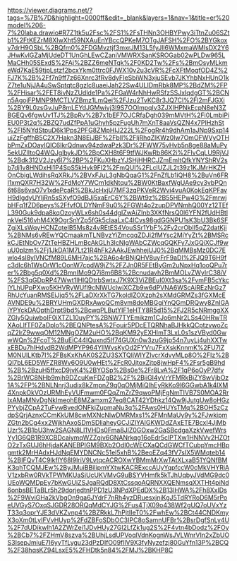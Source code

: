 https://viewer.diagrams.net/?tags=%7B%7D&highlight=0000ff&edit=_blank&layers=1&nav=1&title=er%20model%206-7%20laba.drawio#R7Z1tk5u2Fsc%2FS1%2FsTHNn3OHBYPwy3iTtnZu06SZtb1%2FtKEZrM8XIwXht59NXAuEnYBccQPKeM7OTgJAFSH%2FO%2BYGkoxv7drH9OSbL%2BQfm0%2FDGMvztjf3mxrJM13L5fyJll6WMxmaWMIsDX2Y6JHwKvlGZaMjUdeDT1UnGhLEwCZaniVMWRXSanKSROGab02wPLDw965LMaCHh05SExdS%2FAj%2BZZ6meNTqk%2F0KD2Tw%2Fs%2BmOsyMLkmeWd7KaE59tjpLstzf2bcxYkm0ttrc0FJWX10v2u3cVR%2FcXFtMoqfOD4Z%2FJ7K%2B%2Ff7n9ff7z66Xnrc3fRv8dyFIeSbiWN3xjuSEvb7JKYhbNxHUnO1kZ7te1uNjJA4uSwSptqtc8gzlc8uaeiJah22Sw4ULIDmRbk8MP%2BdZM%2FP%2FHisar%2FET8ivNzZUdlde1Pa%2FGaW4rNhHwRSfzSSJxIqdgGT%2BCNn5AgojFPMNP9MCTLVZBmz1LmQei%2FJzu2TvKC8r3JQ7Cl%2Fl2mFJGXi%2BY9L0zsGvJuP8mLEYdJGMwivj3l9S7OOImpqIv3ZJXIHPNkEcpN8eN3ZBGEQv6fgwUv1TJ%2BpRv%2B7x1bEF7OJCRfaDgh039mMVtH%2Fi0LmbiPiEU0P3t2q%2BZQ7udZfPpA1uGhyh5pzFugUh7mXnT8aaVsQZN4x7PIHzhSt%2FI5NYdStpuD6k1Pps2PFG8ZMpHIJ222L%2FogRr4h9dhAm1aJNp9Sxp14uiZzFgffhB5C2X7Hakn3N8EiJBF%2FbIl%2FljRhqZlKWz0Iw7OmOFWVyOTHbPmZxDOayIQlC6IkrQdnwv94zdwaPzk3Dr%2FWW75vHvb5n8ge88aMuPy5ekUZlItoQ4WQJglbykJD%2BpCXH8t6F9tfWJKwRb86K2i%2FlvCqLU9RjVJ%2Bdk312V2Jzy6I7%2BP%2FKuXHbzYJSHjHHRCJZmEmltQfkYNYShRV2sb7dj1v8HNDxHi1P4SpS5kHvk9FI2%2FmQUI%2FLclUZJL2t39z1KJMrHKZHOnCbigLWdihsRqXRkJ%2BVxFJuL3gNbQqaG1%2FnZfLb1iQH8%2BuVn6FRl1xmQXR7H32W%2FdMoY7WCm1dkNtqu%2BW0KtBaxfWgUAe9cy3vbPQn6t68s6vaO7v1xdePcaR%2BkJcHxjU7MF3zqPKVeR2Wvi4vuA0KokEqKPFavH9dlgdyUYljRn5sSXyfO9dBJj5xaErC6Y%2BWt9z%2B55HEPw4G%2FmrwjbHFq1fZD6peys%2FfvfOLDYNmF9u0%2FGWt4o2zupDPVNmhQ00Yz12TEfL390Guk9dpa8kqOzoyWLx6sh0s44dgIZwAiZInb3XKfNrsQ0l6YFN2fUdHBtlnkVel516vhM4X9OgrSnYZp5fGk5claaLxC4lCvs98gdGGNPU1sK3bU3Bk6SFZgiXLsWqyHCNZqteIB5Ms8z4vREtES4VouSSr1YbF%2Fv2crObIl5qZ2datKji%2BNMs6vREwYQCmaakmTLNBvzYiZmcqqZDJi2fMYsc2MiYyZt%2BMSRckCJEtNbOv7ZtTeHBZHLmBcAkGLh3lcNlgWAbCZWcqGQKFy7JxGQiXCJf9wuU0plzm%2Fj1JkDA1M7Lt21R4hFk2AAkJEwhhejUJ0%2BqMMBsMz0DC7Ewlo4sI8ylVNCfM89L6MH7ajc%2BA6o4rBNjQHV8uyFrF9aDI%2FJQ9T6H9fc3dIc6h1WsOrW1cOonW7cpdW9jZ%2FZJn0R5FEtByGm2uNpxHq1ooQPu7rer%2Bbg5q0Xd%2BmnIMo9Q7i8m6B8%2Bcnudavh2BmMOLvZWyIrC38iV%2FS3qGDpRP47Wwt1IHlQDtrbSwtxJ7K9X3ViZBEuI0Xt3sa%2FvmFB5cYkclYLhUPpPXwo5KHVRyWUfl9cNlWUclwiXCZb9w6dPVNA6WScAiREzNrGz7RhUcYuanRMSEiJjq5%2FLaDXrXkTG7koldIZOXzph2sXMdGRMZs3fGXMcEAVNDE9u%2BRYUHmGXDRxAwoQCm8vm8doMBGgiYnQGmDRQwy8ZnIGAiYPYckDAOpthDrpt9bd%2BcwqPLButYIF1eHTY8R5d15%2FJ2R5cNRmggXXZGly5QuiwboIF0iXTZL10uyPY%2BNW7TYEmikzm1CJo6mNr2LSs40HRwTRXAoLlfTF0ZaDplo%2BEQNPtesA%2Fouir5PDcETQRNhaBJHkkQCptzvwoZcqZ2lrZ9wwqOM12MNgOZM2uHO%2BqKM92yEXHImT3LxL0s1szVByd0GwwWQn%2FcoT%2BuEiC44IQuxnd5If74GUXn0w3zuG9jp54n7uyLj4uhXXTwxEBDu7hlHdvdB2WdMPYP964YllWvsKyOd2FYVru7FxXskKnnmK%2FU7lZM0NUlLKtb7I%2FBsKxKhAK0S2ZU3SXTQljWIYZlvcrXdvyMLp8O%2FIz%2BQl7bL6ED5WFZR8Wv6O9U0wHEt%2FcR0JjtoxZjtp8jwHpF4%2Fsr5gB9hd%2B%2BzuH5ffxcD9jvK4%2BYOSp%2Bs0e%2Fr8LvA%2F1qP6oOyP7dfv%2BrWC8NHb9mjh9DZcuKwFDZgB2%2F%2BjiGI4yVrYFMRkBjZY8wVjbOz1A%2FP%2BNLNnrj3udix8kZmpnZ9q0qOMjMiQIhEyRkKo9l6GGwbA1k4lXM4XnpkOkVOzURMhEyVUFmwm0FQqZmZrZ9qwoPMjFgNmTIVB7S0MOA2RrIxAMaMNvDgNkImeohE8MZamxm27eq8CAT42YDhkz14Qw9jJutgUw8oHGzPYybjZCpA2TuFvwBvedONFkjZupmaNu3q%2FAws0HUYsTMq%2BOH5zCzdpSQrjAznxCCmKkUM8cwMXNcNlwDMRMxs1%2FMnMaUy9y%2FJwkipmZGtn2bCg4xx2WjkhAxoSDmSDliaheyGCJiZlYAIGKWDdZAxETE7BcxI4JjMbUzr%2B1bU3hw2SAGN8Ll1VHDs0Fma8JlZ0GOxw2GaSBcdgaXzkVwefWrsYy1G6QB1R9XCBDcaiymqWZZgjv6GNANrkqg16oEdr5clPTXw1HNNVv2HZOtO2zTxGUJ6hHjdaKANEBPIGM9BXb2OdI0cWECXaQCdGWCfTCubpYmcHBpgmtk2MrHAdxHJdNqEMYDNCNc51el5xhB%2BeoEZq43fV7sIX5WMqteb14%2BIFQvT4C9lkflY68l9lriV9LvtqcACROXwYBMmMrXwTAtXLxaB51YQNfBMK3qhTCQMJEw%2ByJMuiBBiIipmYXtwKACRExccAUyYqpfccW0cMkVHYRiAV1zxbRw0RVkTPWMKUaSiUcUKVMvG9uBSYVHmfk5kTJhUqbyJVdMG9dc0UEoWQMDpEy7bKwGUiZSJgaRQdD8XtCssqoAQRNXXQENmsqXXTHt4piNd6onbsBETaBLr5h29dorjedtnPPD1zU3NPdXPEdDX%2B13IHWA%2Fh8XxIDs%2F9WviGHa2kVbgOn9ga6JYdrF7nRh4yzDRuesxjnjKgJ5TdRYRoD6M5rPoeUVGyS7OxqSJGDR28ORQqMdCYJG%2Fus4TjX09o438Wf2gUQ7oUVxYzT33q3oprYJE3dVKZvnp4%2BZRkkL7hPjtIIeT0%2FwhEw%2BCt44CNDKmyX3oXm0tLyIFVvHUyp%2FdZBFoSDbOC3IPC8oSamnUFBr%2BsrDgfSnLy4U%2F7dUDikwlh1A2ZWrZei1JDvHUy27Gl2LfZk1ug2S%2F4vtn4bDodz%2FOy%2BCb7%2FZHmV8szva%2BUhjLsdUPVoqlVdnKognWsJVLWnrVIn2xZbUOS3IsepJmiuE7I6yyTfLygu23dPzDIfO09fllV9X3fyNyzefzj80GuYfn13P%2BCQ%2F38hqsKZ94LsxE5%2FHDtk5n84%2FMJ%2BKHP8C

